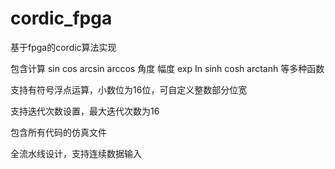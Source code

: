 # cordic_fpga
基于fpga的cordic算法实现

包含计算 sin cos arcsin arccos 角度 幅度 exp In sinh cosh arctanh 等多种函数

支持有符号浮点运算，小数位为16位，可自定义整数部分位宽

支持迭代次数设置，最大迭代次数为16

包含所有代码的仿真文件

全流水线设计，支持连续数据输入
